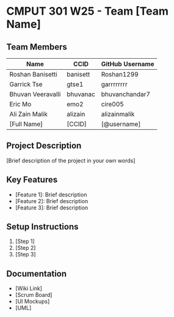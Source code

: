 # CMPUT 301 W25 - Team [Team Name]

## Team Members

| Name        | CCID   | GitHub Username |
| ----------- | ------ | --------------- |
| Roshan Banisetti | banisett | Roshan1299     |
| Garrick Tse | gtse1 | garrrrrrrr     |
| Bhuvan Veeravalli | bhuvanac | bhuvanchandar7     |
| Eric Mo | emo2 | cire005     |
| Ali Zain Malik | alizain | alizainmalik |
| [Full Name] | [CCID] | [@username]     |

## Project Description

[Brief description of the project in your own words]

## Key Features

- [Feature 1]: Brief description
- [Feature 2]: Brief description
- [Feature 3]: Brief description

## Setup Instructions

1. [Step 1]
2. [Step 2]
3. [Step 3]

## Documentation

- [Wiki Link]
- [Scrum Board]
- [UI Mockups]
- [UML]
